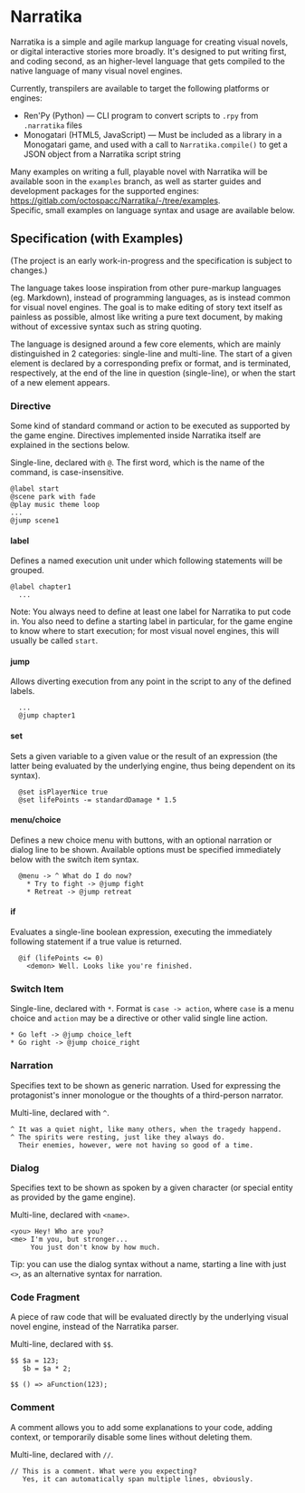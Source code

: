 # Narratika

Narratika is a simple and agile markup language for creating visual novels, or digital interactive stories more broadly. 
It's designed to put writing first, and coding second, as an higher-level language that gets compiled to the native language of many visual novel engines.

Currently, transpilers are available to target the following platforms or engines:
* Ren'Py (Python) — CLI program to convert scripts to `.rpy` from `.narratika` files
* Monogatari (HTML5, JavaScript) — Must be included as a library in a Monogatari game, and used with a call to `Narratika.compile()` to get a JSON object from a Narratika script string

Many examples on writing a full, playable novel with Narratika will be available soon in the `examples` branch, as well as starter guides and development packages for the supported engines: <https://gitlab.com/octospacc/Narratika/-/tree/examples>.  
Specific, small examples on language syntax and usage are available below.

## Specification (with Examples)

(The project is an early work-in-progress and the specification is subject to changes.)

The language takes loose inspiration from other pure-markup languages (eg. Markdown), instead of programming languages, as is instead common for visual novel engines.
The goal is to make editing of story text itself as painless as possible, almost like writing a pure text document, by making without of excessive syntax such as string quoting.

The language is designed around a few core elements, which are mainly distinguished in 2 categories: single-line and multi-line.
The start of a given element is declared by a corresponding prefix or format, and is terminated, respectively, at the end of the line in question (single-line), or when the start of a new element appears.

### Directive

Some kind of standard command or action to be executed as supported by the game engine. Directives implemented inside Narratika itself are explained in the sections below.

Single-line, declared with `@`. The first word, which is the name of the command, is case-insensitive.

```
@label start
@scene park with fade
@play music theme loop
...
@jump scene1
```

#### label

Defines a named execution unit under which following statements will be grouped.

```
@label chapter1
  ...
```

Note: You always need to define at least one label for Narratika to put code in. You also need to define a starting label in particular, for the game engine to know where to start execution; for most visual novel engines, this will usually be called `start`.

#### jump

Allows diverting execution from any point in the script to any of the defined labels.

```
  ...
  @jump chapter1
```

#### set

Sets a given variable to a given value or the result of an expression (the latter being evaluated by the underlying engine, thus being dependent on its syntax).

```
  @set isPlayerNice true
  @set lifePoints -= standardDamage * 1.5
```

#### menu/choice

Defines a new choice menu with buttons, with an optional narration or dialog line to be shown. Available options must be specified immediately below with the switch item syntax.

```
  @menu -> ^ What do I do now?
    * Try to fight -> @jump fight
    * Retreat -> @jump retreat
```

#### if

Evaluates a single-line boolean expression, executing the immediately following statement if a true value is returned.

```
  @if (lifePoints <= 0)
    <demon> Well. Looks like you're finished.
```

### Switch Item

Single-line, declared with `*`. Format is `case -> action`, where `case` is a menu choice and `action` may be a directive or other valid single line action.

```
* Go left -> @jump choice_left
* Go right -> @jump choice_right
```

### Narration

Specifies text to be shown as generic narration. Used for expressing the protagonist's inner monologue or the thoughts of a third-person narrator.

Multi-line, declared with `^`.

```
^ It was a quiet night, like many others, when the tragedy happend.
^ The spirits were resting, just like they always do.
  Their enemies, however, were not having so good of a time.
```

### Dialog

Specifies text to be shown as spoken by a given character (or special entity as provided by the game engine).

Multi-line, declared with `<name>`.

```
<you> Hey! Who are you?
<me> I'm you, but stronger...
     You just don't know by how much.
```

Tip: you can use the dialog syntax without a name, starting a line with just `<>`, as an alternative syntax for narration.

### Code Fragment

A piece of raw code that will be evaluated directly by the underlying visual novel engine, instead of the Narratika parser.

Multi-line, declared with `$$`.

```
$$ $a = 123;
   $b = $a * 2;
```
```
$$ () => aFunction(123);
```

### Comment

A comment allows you to add some explanations to your code, adding context, or temporarily disable some lines without deleting them.

Multi-line, declared with `//`.

```
// This is a comment. What were you expecting?
   Yes, it can automatically span multiple lines, obviously.
```

